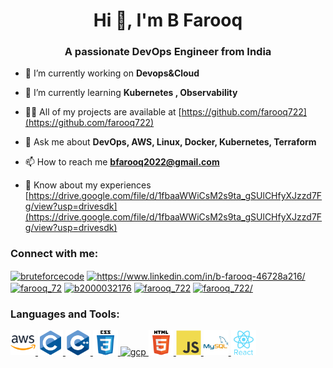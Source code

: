 <h1 align="center">Hi 👋, I'm B Farooq</h1>
<h3 align="center">A passionate DevOps Engineer from India</h3>

- 🔭 I’m currently working on **Devops&Cloud**

- 🌱 I’m currently learning **Kubernetes , Observability**

- 👨‍💻 All of my projects are available at [https://github.com/farooq722](https://github.com/farooq722)

- 💬 Ask me about **DevOps, AWS, Linux, Docker, Kubernetes, Terraform**

- 📫 How to reach me **bfarooq2022@gmail.com**

- 📄 Know about my experiences [https://drive.google.com/file/d/1fbaaWWiCsM2s9ta_gSUlCHfyXJzzd7Fg/view?usp=drivesdk](https://drive.google.com/file/d/1fbaaWWiCsM2s9ta_gSUlCHfyXJzzd7Fg/view?usp=drivesdk)

<h3 align="left">Connect with me:</h3>
<p align="left">
<a href="https://twitter.com/bruteforcecode" target="blank"><img align="center" src="https://raw.githubusercontent.com/rahuldkjain/github-profile-readme-generator/master/src/images/icons/Social/twitter.svg" alt="bruteforcecode" height="30" width="40" /></a>
<a href="https://linkedin.com/in/https://www.linkedin.com/in/b-farooq-46728a216/" target="blank"><img align="center" src="https://raw.githubusercontent.com/rahuldkjain/github-profile-readme-generator/master/src/images/icons/Social/linked-in-alt.svg" alt="https://www.linkedin.com/in/b-farooq-46728a216/" height="30" width="40" /></a>
<a href="https://www.codechef.com/users/farooq_72" target="blank"><img align="center" src="https://cdn.jsdelivr.net/npm/simple-icons@3.1.0/icons/codechef.svg" alt="farooq_72" height="30" width="40" /></a>
<a href="https://www.hackerrank.com/b2000032176" target="blank"><img align="center" src="https://raw.githubusercontent.com/rahuldkjain/github-profile-readme-generator/master/src/images/icons/Social/hackerrank.svg" alt="b2000032176" height="30" width="40" /></a>
<a href="https://codeforces.com/profile/farooq_722" target="blank"><img align="center" src="https://raw.githubusercontent.com/rahuldkjain/github-profile-readme-generator/master/src/images/icons/Social/codeforces.svg" alt="farooq_722" height="30" width="40" /></a>
<a href="https://www.leetcode.com/farooq_722/" target="blank"><img align="center" src="https://raw.githubusercontent.com/rahuldkjain/github-profile-readme-generator/master/src/images/icons/Social/leet-code.svg" alt="farooq_722/" height="30" width="40" /></a>
</p>

<h3 align="left">Languages and Tools:</h3>
<p align="left"> <a href="https://aws.amazon.com" target="_blank" rel="noreferrer"> <img src="https://raw.githubusercontent.com/devicons/devicon/master/icons/amazonwebservices/amazonwebservices-original-wordmark.svg" alt="aws" width="40" height="40"/> </a> <a href="https://www.cprogramming.com/" target="_blank" rel="noreferrer"> <img src="https://raw.githubusercontent.com/devicons/devicon/master/icons/c/c-original.svg" alt="c" width="40" height="40"/> </a> <a href="https://www.w3schools.com/cpp/" target="_blank" rel="noreferrer"> <img src="https://raw.githubusercontent.com/devicons/devicon/master/icons/cplusplus/cplusplus-original.svg" alt="cplusplus" width="40" height="40"/> </a> <a href="https://www.w3schools.com/css/" target="_blank" rel="noreferrer"> <img src="https://raw.githubusercontent.com/devicons/devicon/master/icons/css3/css3-original-wordmark.svg" alt="css3" width="40" height="40"/> </a> <a href="https://cloud.google.com" target="_blank" rel="noreferrer"> <img src="https://www.vectorlogo.zone/logos/google_cloud/google_cloud-icon.svg" alt="gcp" width="40" height="40"/> </a> <a href="https://www.w3.org/html/" target="_blank" rel="noreferrer"> <img src="https://raw.githubusercontent.com/devicons/devicon/master/icons/html5/html5-original-wordmark.svg" alt="html5" width="40" height="40"/> </a> <a href="https://developer.mozilla.org/en-US/docs/Web/JavaScript" target="_blank" rel="noreferrer"> <img src="https://raw.githubusercontent.com/devicons/devicon/master/icons/javascript/javascript-original.svg" alt="javascript" width="40" height="40"/> </a> <a href="https://www.mysql.com/" target="_blank" rel="noreferrer"> <img src="https://raw.githubusercontent.com/devicons/devicon/master/icons/mysql/mysql-original-wordmark.svg" alt="mysql" width="40" height="40"/> </a> <a href="https://reactjs.org/" target="_blank" rel="noreferrer"> <img src="https://raw.githubusercontent.com/devicons/devicon/master/icons/react/react-original-wordmark.svg" alt="react" width="40" height="40"/> </a> </p>
